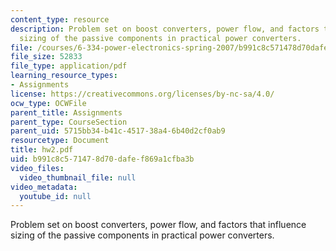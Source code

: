 ```yaml
---
content_type: resource
description: Problem set on boost converters, power flow, and factors that influence
  sizing of the passive components in practical power converters.
file: /courses/6-334-power-electronics-spring-2007/b991c8c571478d70dafef869a1cfba3b_hw2.pdf
file_size: 52833
file_type: application/pdf
learning_resource_types:
- Assignments
license: https://creativecommons.org/licenses/by-nc-sa/4.0/
ocw_type: OCWFile
parent_title: Assignments
parent_type: CourseSection
parent_uid: 5715bb34-b41c-4517-38a4-6b40d2cf0ab9
resourcetype: Document
title: hw2.pdf
uid: b991c8c5-7147-8d70-dafe-f869a1cfba3b
video_files:
  video_thumbnail_file: null
video_metadata:
  youtube_id: null
---
```

Problem set on boost converters, power flow, and factors that influence sizing of the passive components in practical power converters.